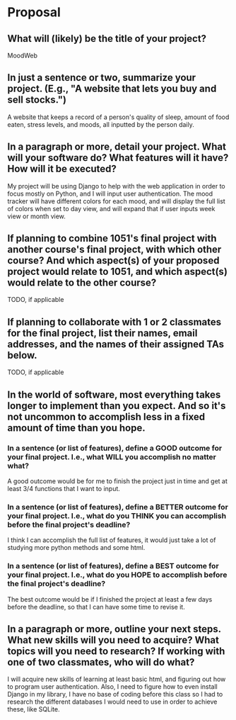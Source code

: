 # Proposal

## What will (likely) be the title of your project?

MoodWeb

## In just a sentence or two, summarize your project. (E.g., "A website that lets you buy and sell stocks.")

A website that keeps a record of a person's quality of sleep, amount of food eaten, stress levels, and moods, all inputted by the person daily.

## In a paragraph or more, detail your project. What will your software do? What features will it have? How will it be executed?

My project will be using Django to help with the web application in order to focus mostly on Python, and I will input user authentication. The mood tracker will have different colors for each mood, and will display the full list of colors when set to day view, and will expand that if user inputs week view or month view. 

## If planning to combine 1051's final project with another course's final project, with which other course? And which aspect(s) of your proposed project would relate to 1051, and which aspect(s) would relate to the other course?

TODO, if applicable

## If planning to collaborate with 1 or 2 classmates for the final project, list their names, email addresses, and the names of their assigned TAs below.

TODO, if applicable

## In the world of software, most everything takes longer to implement than you expect. And so it's not uncommon to accomplish less in a fixed amount of time than you hope.

### In a sentence (or list of features), define a GOOD outcome for your final project. I.e., what WILL you accomplish no matter what?

A good outcome would be for me to finish the project just in time and get at least 3/4 functions that I want to input.

### In a sentence (or list of features), define a BETTER outcome for your final project. I.e., what do you THINK you can accomplish before the final project's deadline?

I think I can accomplish the full list of features, it would just take a lot of studying more python methods and some html.

### In a sentence (or list of features), define a BEST outcome for your final project. I.e., what do you HOPE to accomplish before the final project's deadline?

The best outcome would be if I finished the project at least a few days before the deadline, so that I can have some time to revise it.

## In a paragraph or more, outline your next steps. What new skills will you need to acquire? What topics will you need to research? If working with one of two classmates, who will do what?

I will acquire new skills of learning at least basic html, and figuring out how to program user authentication. Also, I need to figure how to even install Django in my library, I have no base of coding before this class so I had to research the different databases I would need to use in order to achieve these, like SQLite.